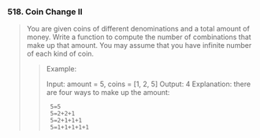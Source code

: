 ### 518. Coin Change II

> You are given coins of different denominations and a total amount of money. Write a function to compute the number of combinations that make up that amount. You may assume that you have infinite number of each kind of coin.
>> Example:
>>
>> Input: amount = 5, coins = [1, 2, 5]
>>  Output: 4
>>  Explanation: there are four ways to make up the amount:
>>
>>      5=5
>>      5=2+2+1
>>      5=2+1+1+1
>>      5=1+1+1+1+1

